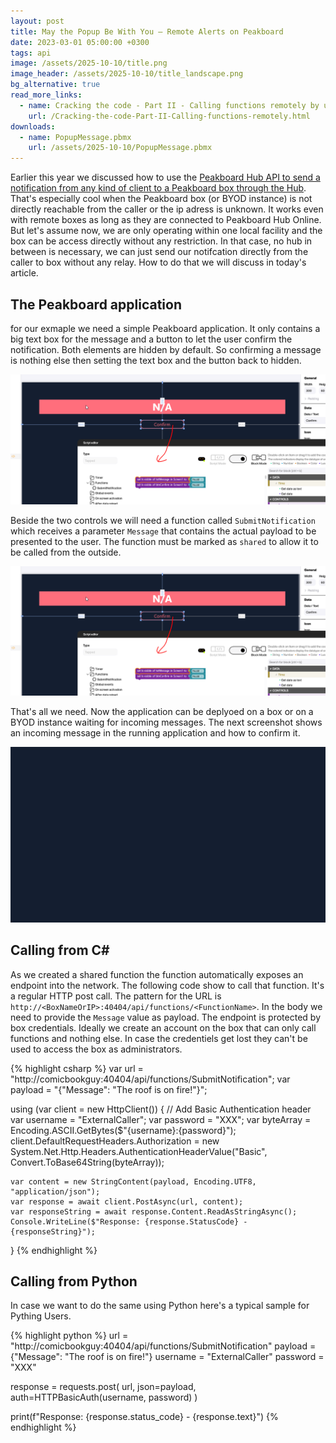 ```yaml
---
layout: post
title: May the Popup Be With You – Remote Alerts on Peakboard 
date: 2023-03-01 05:00:00 +0300
tags: api
image: /assets/2025-10-10/title.png
image_header: /assets/2025-10-10/title_landscape.png
bg_alternative: true
read_more_links:
  - name: Cracking the code - Part II - Calling functions remotely by using Peakboard Hub API
    url: /Cracking-the-code-Part-II-Calling-functions-remotely.html
downloads:
  - name: PopupMessage.pbmx
    url: /assets/2025-10-10/PopupMessage.pbmx
---
```

Earlier this year we discussed how to use the [Peakboard Hub API to send a notification from any kind of client to a Peakboard box through the Hub](/Cracking-the-code-Part-II-Calling-functions-remotely.html). That's especially cool when the Peakboard box (or BYOD instance) is not directly reachable from the caller or the ip adress is unknown. It works even with remote boxes as long as they are connected to Peakboard Hub Online. But let's assume now, we are only operating within one local facility and the box can be access directly without any restriction. In that case, no hub in between is necessary, we can just send our notifcation directly from the caller to box without any relay. How to do that we will discuss in today's article.

## The Peakboard application

for our exmaple we need a simple Peakboard application. It only contains a big text box for the message and a button to let the user confirm the notification. Both elements are hidden by default. So confirming a message is nothing else then setting the text box and the button back to hidden.

![image](/assets/2025-10-10/010.png)

Beside the two controls we will need a function called `SubmitNotification` which receives a parameter `Message` that contains the actual payload to be presented to the user. The function must be marked as `shared` to allow it to be called from the outside.

![image](/assets/2025-10-10/010.png)

That's all we need. Now the application can be deplyoed on a box or on a BYOD instance waiting for incoming messages. The next screenshot shows an incoming message in the running application and how to confirm it.

![image](/assets/2025-10-10/result.gif)

## Calling from C#

As we created a shared function the function automatically exposes an endpoint into the network. The following code show to call that function. It's a regular HTTP post call. The pattern for the URL is `http://<BoxNameOrIP>:40404/api/functions/<FunctionName>`. In the body we need to provide the `Message` value as payload.
The endpoint is protected by box credentials. Ideally we create an account on the box that can only call functions and nothing else. In case the credentiels get lost they can't be used to access the box as administrators.

{% highlight csharp %}
var url = "http://comicbookguy:40404/api/functions/SubmitNotification";
var payload = "{\"Message\": \"The roof is on fire!\"}";

using (var client = new HttpClient())
{
    // Add Basic Authentication header
    var username = "ExternalCaller";
    var password = "XXX";
    var byteArray = Encoding.ASCII.GetBytes($"{username}:{password}");
    client.DefaultRequestHeaders.Authorization =
        new System.Net.Http.Headers.AuthenticationHeaderValue("Basic", Convert.ToBase64String(byteArray));

    var content = new StringContent(payload, Encoding.UTF8, "application/json");
    var response = await client.PostAsync(url, content);
    var responseString = await response.Content.ReadAsStringAsync();
    Console.WriteLine($"Response: {response.StatusCode} - {responseString}");
}
{% endhighlight %}

## Calling from Python

In case we want to do the same using Python here's a typical sample for Pything Users.

{% highlight python %}
url = "http://comicbookguy:40404/api/functions/SubmitNotification"
payload = {"Message": "The roof is on fire!"}
username = "ExternalCaller"
password = "XXX"

response = requests.post(
    url,
    json=payload,
    auth=HTTPBasicAuth(username, password)
)

print(f"Response: {response.status_code} - {response.text}")
{% endhighlight %}
